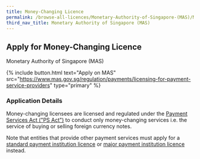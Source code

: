 ```yaml
---
title: Money-Changing Licence
permalink: /browse-all-licences/Monetary-Authority-of-Singapore-(MAS)/Money-Changing-Licence
third_nav_title: Monetary Authority of Singapore (MAS)
---
```


## Apply for Money-Changing Licence

Monetary Authority of Singapore (MAS)

{% include button.html text="Apply on MAS" src="https://www.mas.gov.sg/regulation/payments/licensing-for-payment-service-providers" type="primary" %}

<H3>Application Details</H3>

<p>Money-changing licensees are licensed and regulated under the <a href="https://www.mas.gov.sg/regulation/acts/payment-services-act" target="_blank" rel="noopener">Payment Services Act ("PS Act")</a> to conduct only money-changing services i.e. the service of buying or selling foreign currency notes.</p>
<p>Note that entities that provide other payment services must apply for a <a href="https://www.mas.gov.sg/regulation/payments/standard-payment-institution-licence" target="_blank" rel="noopener">standard payment institution licence</a> or <a href="https://www.mas.gov.sg/regulation/payments/major-payment-institution-licence" target="_blank" rel="noopener">major payment institution licence</a> instead.</p>
